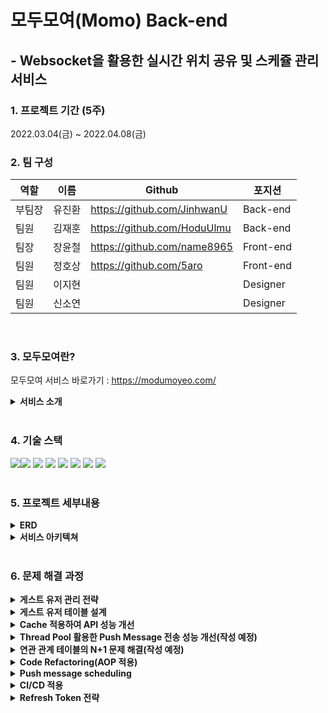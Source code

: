 # 모두모여(Momo) Back-end

## - Websocket을 활용한 실시간 위치 공유 및 스케쥴 관리 서비스

### 1. 프로젝트 기간 (5주)

2022.03.04(금) ~ 2022.04.08(금)
<br>

### 2. 팀 구성

역할 |이름 | Github | 포지션 
-|-|-|- 
부팀장 | 유진환 | https://github.com/JinhwanU | Back-end 
팀원 | 김재훈 | https://github.com/HoduUlmu | Back-end 
팀장 | 장윤철 | https://github.com/name8965 | Front-end 
팀원 | 정호상 | https://github.com/5aro | Front-end
팀원 | 이지현 | | Designer
팀원 | 신소연 | | Designer
<br>

### 3. 모두모여란?

모두모여 서비스 바로가기 : https://modumoyeo.com/



<details>
   <summary><b>서비스 소개</b></summary>
<div markdown="1">

![Instagram post - 1](https://user-images.githubusercontent.com/96904426/163006452-ffe9247f-d09d-4ab7-a5ea-613dd62cb2f4.png)
![Instagram post - 2](https://user-images.githubusercontent.com/96904426/163006459-0afe4e90-c36e-41e2-8b94-fc4a6f556141.png)
![Instagram post - 3](https://user-images.githubusercontent.com/96904426/163006463-ddbf5f39-7605-42df-83ad-c8ac45a40224.png)
![Instagram post - 4](https://user-images.githubusercontent.com/96904426/163006468-79af106f-6476-412a-b140-ae9681a03a53.png)
</div>
</details>
<br>

### 4. 기술 스택

<img src="https://img.shields.io/badge/MYSQL-4479A1?style=for-the-badge&logo=MYSQL&logoColor=white"><img src="https://img.shields.io/badge/Redis-DC382D?style=for-the-badge&logo=Redis&logoColor=white">
<img src="https://img.shields.io/badge/amazons3-569A31?style=for-the-badge&logo=amazons3&logoColor=white">
<img src="https://img.shields.io/badge/Firebase-FFCA28?style=for-the-badge&logo=Firebase&logoColor=white">
<img src="https://img.shields.io/badge/Spring-6DB33F?style=for-the-badge&logo=Spring&logoColor=white">
<img src="https://img.shields.io/badge/SpringBoot-6DB33F?style=for-the-badge&logo=SpringBoot&logoColor=white">
<img src="https://img.shields.io/badge/amazonaws-232F3E?style=for-the-badge&logo=amazonaws&logoColor=white">
<img src="https://img.shields.io/badge/GitHubActions-2088FF?style=for-the-badge&logo=GitHubActions&logoColor=white">
<br><br>

### 5. 프로젝트 세부내용

<details>
<summary><b>ERD</b></summary>
<div markdown="1">       

![image](https://user-images.githubusercontent.com/96904426/163010210-9c0e64a5-6ec5-4baf-a9ae-ebe9a1fb6672.png)

</div>
</details>

<details>
<summary><b>서비스 아키텍쳐</b></summary>
<div markdown="1">       

![1](https://user-images.githubusercontent.com/96904426/163008538-17a5043f-f048-451d-9f67-e51afa3bb475.png)

</div>
</details>
<br>

### 6. 문제 해결 과정

<details>
<summary><b>게스트 유저 관리 전략</b></summary>
<div markdown="1">       

<b><h3>문제 상황</h3></b>
유저 편의성 및 접근성을 위해 Guest User 기능의 필요성을 인식<br>
이에, Guest User 데이터를 어떻게 관리하는 것이 좋을지에 대한 고민

<b><h3>해결 방안</h3></b>

1. Redis 사용<br>
   클라이언트에게 요청을 받으면 해당 정보를 Redis에 저장하고 저장된 데이터는 일정 시간이 지난 후 만료되도록 설계<br>
   MySQL DB에서 게스트 유저 정보를 생성 및 삭제 하는 것보다 더 빠르고 적은 비용으로 관리할 수 있다고 판단하였다<br>
   다만, I/O가 많이 발생하는 데이터가 아니기 때문에 Redis에 적합하지 않고 게스트 유저 데이터를 활용할 수 없다는 문제가 존재했다 <br>
2. Guest User Pool을 생성하여 클라이언트가 요청 시 임의의 Guest Id 할당(MySQL) <br>
   게임 개발에서 주로 사용하는 Object pooling 기법과 thread pool에서 착안<br>
   관리 측면에서 문제가 발생할 여지가 많았고, 이전 방법과 마찬가지로 게스트 user 데이터를 추후 활용할 수 없다는 문제가 존재했다<br>
3. 클라이언트가 요청 시 생성하여 관리하는 일반적인 방법(MySQL)<br>
   redis를 사용하는 것보다 성능면에서 조금 부족하지만 게스트 유저 데이터를 삭제하지 않고 쌓아두어 추후 활용할 수 있으며,2번 방식보다 데이터 관리가 용이하다는 장점이 존재했다<br>

<b><h3>의견 결정</h3></b>
위 세 가지 방법들을 종합하여 고민한 결과 게스트 유저 기능에서는 I/O 성능보다 데이터 관리와 활용성이 더 중요하다고 판단하여 세번째 방법을 채택하기로 결정
<br><br><hr>
   
</div>
</details>

<details>
<summary><b>게스트 유저 테이블 설계</b></summary>
<div markdown="1">       

<b><h3>문제 상황</h3></b>
게스트 유저 관리 전략에 대한 의견 결정으로 MySQL을 사용하기로 하였으나 테이블 설계에서 어려움을 겪음<br>
테이블 설계에 주로 사용했던 연관 관계 매핑 기법으로 문제 해결하려 했으나 테이블의 복잡도가 상승하여 다른 방안을 모색하기로 함
<b><h3>해결 방안</h3></b>

상속 관계 매핑에 대해서 알게되었고, 그 중 두 가지 방법 중 적합한 것을 선택하기로 했다.
1. 조인 테이블 전략<br>
   테이블의 정규화 및 외래키 참조 무결성 제약 조건에 위배되지 않는다는 장점이 있지만 조인으로 인한 성능 저하가 예상됨<br>
   
2. 단일 테이블 전략<br>
   단일 테이블로 관리하기 때문에 조인 테이블 전략에 비해 더 나은 조회 성능을 가지고 있다<br>
   단점으로는 자식 엔티티가 매핑한 컬럼은 모두 null을 허용해야 한다

<b><h3>의견 결정</h3></b>
유저 정보에 null을 적용하기는 불가능하다고 판단하여 조인 테이블 전략을 채택하였다<br>
그 결과 다음과 같이 간단한 테이블이 설계되었다 (기존에는 4~5개 이상의 테이블이 생성되고 연관관계가 복잡했음)<br>
![image](https://user-images.githubusercontent.com/96904426/163033508-098060da-8bbc-4fdf-a25a-33510ac50461.png)
   
<br><br><hr>
</div>
</details>

<details>
<summary><b>Cache 적용하여 API 성능 개선</b></summary>
<div markdown="1">       

<b><h3>문제 상황</h3></b>
   EC2 서버 업그레이드 후(t2.micro->t3.medium) nGrinder를 사용한 스트레스 테스트 진행 결과,<br>
   Vuser 500명 기준 CPU 사용률 80% 기록하여 성능 개선이 필요함을 인지하였다<br>
   Query 개선과 Cache을 적용하여 성능 개선을 기대해 볼 수 있었는데,<br> 
   JPQL 및 QueryDSL에 대한 충분한 공부를 없이 Query개선을 시도하기보다는 (프로젝트 마감 기한이 정해져 있기 때문에 시간적 여유가 없다)<br>
   Cache를 적용하여 성능 개선을 노려보기로 하였다<br>
   
   
<b><h3>해결 방안</h3></b>
   <b>Local Cahce</b><br>
   Local Cache는 서버 내부 저장소에 Cache 데이터를 저장하는 방식으로, 속도는 빠르지만 서버 간의 데이터 공유가 안된다는 단점이 있다.<br>
   예를 들어, 사용자가 같은 리소스에 대한 요청을 반복해서 보내더라도, A 서버에서는 이전 데이터를, B 서버에서는 최신 데이터를 반환하여 각 Cache가 서로 다른 상태를 가질 수도 있다.<br> 
   즉, 일관성 문제가 발생할 수 있다.
   
   <b>Global Cache</b><br>
   Global Cache는 서버 내부 저장소가 아닌 별도의 Cache 서버를 두어 서버에서 Cache 서버를 참조하는 것이다.<br>
   Cache 데이터를 얻으려 할 때 마다 네트워크 트래픽이 발생하기 때문에 Local Cache보다 속도는 느리지만,<br>
   서버간 데이터를 쉽게 공유할 수 있기 때문에 Local Cache의 정합성 문제와 중복된 캐시 데이터로 인한 서버 자원 낭비 등 문제점을 해결할 수 있다.<br>
   
<b><h3>의견 결정</h3></b>
   현재 프로젝트가 단일 서버 환경이었기 때문에 Local Cache를 적용하려고 하였고 이것이 정답이라고 생각하였다<br>
   하지만, 프로젝트에서 이미 Redis를 사용중이며,<br>
   실무에서는 다중 서버 환경에서 작업을 많이 할 것이라고 짐작하여 공부 목적으로 Global Cache를 적용하였다<br><br>
   <b>Cache 적용 후 성능 개선 결과</b> https://github.com/5gi-6jo/TEAM-MOMO-BE/issues/72#issue-1193479148
   
<br><br><hr>
</div>
</details>


<details>
<summary><b>Thread Pool 활용한 Push Message 전송 성능 개선(작성 예정)</b></summary>
<div markdown="1">       

<b><h3>문제 상황</h3></b>
<b><h3>해결 방안</h3></b>
<b><h3>의견 결정</h3></b>
   
<br><br><hr>
</div>
</details>


<details>
<summary><b>연관 관계 테이블의 N+1 문제 해결(작성 예정)</b></summary>
<div markdown="1">       

<b><h3>문제 상황</h3></b>
<b><h3>해결 방안</h3></b>
<b><h3>의견 결정</h3></b>
   
<br><br><hr>
</div>
</details>



<details>
<summary><b>Code Refactoring(AOP 적용)</b></summary>
<div markdown="1">

<b><h3>문제 상황</h3></b>
API를 호출한 클라이언트의 `로그인 여부 판단`과 `Request Dto`에 대한 검증과 같은 주 기능이 아닌 `부가 기능`이 여러 컨트롤러의 `API에서 반복적인 코드`로 적용되어 있음
<b><h3>해결 방안</h3></b>
1. 포인트컷 지시자로 execution을 이용해 적용할 메소드를 지정
2. 포인트컷 지시자로 @annotation을 이용해 적용할 메소드를 지정

### ✅ 의견 결정
- `execution`을 이용하면 메소드만 보고는 dto 검증과 로그인 판단 여부에 대한 처리가 이루어지는지 알 수 없음.
- 해당 부가 기능들은 직관적으로 `동작하고 있다고 나타낼 필요`가 있다고 판단.
<aside>
💡 annotation을 생성한 뒤 해당 annotation을 pointcut으로 지시해 aop로 처리함.
annotation을 pointcut으로 지시한 이유는 적용된 메소드에 어떤 부가 동작들이 처리되고 있는지를 직관적으로 알 수 있도록 하기 위해서임.

</aside>
<br><br><hr>
</div>
</details>

<details>
<summary><b>Push message scheduling</b></summary>
<div markdown="1">  
   
### 🔍 도입 이유

사용자는 모임 생성 시 `자신이 설정했던 시간`에 `push message`를 받게 된다

이 때, 사용자가 어느 시점에 모임을 생성할 지 모르기 때문에 서버에서는 `주기적으로` 현재 생성된 모임 data를 확인하고 시간이 되면 `push message를 전송`해야 한다

### ⚠️ 문제 상황

1. Spring에서 제공하는 `스케쥴러(@Scheduled)`를 사용하면 일정 주기마다 반복적으로 코드 실행이 가능하지만 `일회성으로는 사용할 수 없다`.

2. 스케쥴러의 원활한 작동을 위해서는 `약속 당일 생성하는 모임에 제한`을 두어야 한다 
( ex: 현재 시간을 기준으로 30분 이후에 예정된 모임은 생성할 수 없다)

### 🧭 해결 방안

1. 스케쥴러를 사용해 주기적으로 DB를 조회한 뒤, Timer 혹은 ScheduledExecutorService를 사용하여 push 전송을 예약한다.
2. 유저에게 제한 사항을 적용하되, 서비스 이용에 불편을 느끼지 않게끔 scheduling한다

### 💬 의견 조율

- `Timer`는 `Single Thread`이므로 한 번에 많은 알람 요청이 왔을 때 처리 시간이 많이 소요된다
- `ScheduledExecutorService`는 multi-thread로 작업 가능하여 처리속도는 빠르지만 `Thread 관리가 필수적`이다
- 매 `5~10분`마다 Scheduling하게 되면 유저가 불편함을 느끼지 않을 뿐더러, 한 번의 주기에 적당한 양의 작업을 처리하게 된다.(한번에 처리하는 작업량이 많을 수록 에러 위험도 증가)

### ✅ 의견 결정

<aside>
💡 Scheduling 주기는 5~10분으로 결정
ScheduledExecutorService를 사용해 multi-thread 환경에서 push 전송 예약을 하기로 결정.
하지만, 현재 해당 서비스에 몇 개의 Thread를 할당하는 것이 적당한지 몰라 스트레스 테스트 후 결정하기로 함

</aside>
   
<br><br><hr>
</div>
</details>



<details>
<summary><b>CI/CD 적용</b></summary>
<div markdown="1">       

### 🔍 도입 이유

`배포 자동화`를 통해 효율적인 협업 및 작업 환경을 구축하기 위함

### ⚠️ 문제 상황

`Front-end와 협업` 시 코드 배포를 해야하는 상황이 빈번히 발생

filezila를 통한 수동 배포와 배포 이후 에러 확인되어 재배포하는 일이 잦아짐에 따라 `배포에 많은 시간이 소요`됨

### 🧭 해결 방안

1. Jenkins
2. Github Actions

### 💬 의견 조율

- `Jenkins`를 사용하기 위해선 `서버 설치`가 필요
- `Jenkins`는 `Docker 환경`에서 실행하는 것이 좋음(호환성 issue)
- `Github Actions`는 별다른 설치 및 `복잡한 절차 없이 사용` 가능하다
- `팀원 한명의 이탈`로 인해 개발 인프라에 많은 시간을 할애할 수 없다

### ✅ 의견 결정

<aside>
💡 처음에는 Jenkins를 우선순위로 두었지만, 시간적 제약(서버 설치, Docker 환경 구성)으로 인해 Github Actions를 사용하기로 결정

</aside>
   
<br><br><hr>
</div>
</details>

<details>
<summary><b>Refresh Token 전략</b></summary>
<div markdown="1">       

### 🔍 도입 이유

`refresh token`과 `access token`의 보안 강화

### ⚠️ 문제 상황

refresh token과 access token 모두 header에 담아 클라이언트의 local storage에 저장할 경우 `XSS 공격에 취약`해짐

### 🧭 해결 방안

1. refresh token은 http-only cookie에 access token은 헤더에 담아 보내기
2. 실제 refresh token 값은 db에 저장 후 해당 index만 http-only 쿠키에 저장

### 💬 의견 조율

- access token에 `최소한의 유저 정보`만이 들어가야함(sub: email -> db id로 변경)

### ✅ 의견 결정

<aside>
💡 access token은 해당 유저의 db id값을 subject로, 권한(user,guest)을 claim으로 가지며 header에 실림. refresh token은 유저 정보는 가지지 않으며 http-only cookie에 저장.

</aside>
   
<br><br><hr>
</div>
</details>
